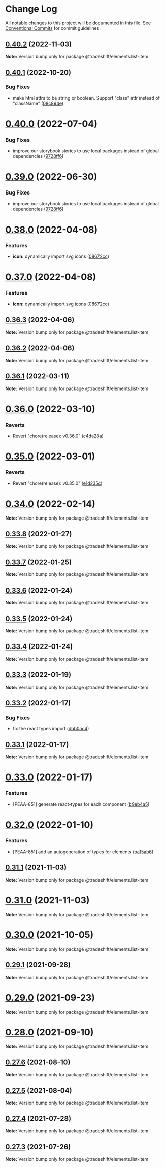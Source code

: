 # Change Log

All notable changes to this project will be documented in this file. See [Conventional Commits](https://conventionalcommits.org) for commit guidelines.

## [0.40.2](https://github.com/Tradeshift/elements/compare/v0.40.1...v0.40.2) (2022-11-03)

**Note:** Version bump only for package @tradeshift/elements.list-item

## [0.40.1](https://github.com/Tradeshift/elements/compare/v0.40.0...v0.40.1) (2022-10-20)

### Bug Fixes

- make html attrs to be string or boolean. Support "class" attr instead of "className" ([08c894e](https://github.com/Tradeshift/elements/commit/08c894e282a031e7d20ad6fcb2496dbbf3ff7056))

# [0.40.0](https://github.com/Tradeshift/elements/compare/v0.38.0...v0.40.0) (2022-07-04)

### Bug Fixes

- improve our storybook stories to use local packages instead of global dependencies ([9728ff6](https://github.com/Tradeshift/elements/commit/9728ff6b9bc77d501e42f36ea964fd7f60d5c580))

# [0.39.0](https://github.com/Tradeshift/elements/compare/v0.38.0...v0.39.0) (2022-06-30)

### Bug Fixes

- improve our storybook stories to use local packages instead of global dependencies ([9728ff6](https://github.com/Tradeshift/elements/commit/9728ff6b9bc77d501e42f36ea964fd7f60d5c580))

# [0.38.0](https://github.com/Tradeshift/elements/compare/v0.36.3...v0.38.0) (2022-04-08)

### Features

- **icon:** dynamically import svg icons ([08672cc](https://github.com/Tradeshift/elements/commit/08672cc8afa9fcfaf1d7663b37d3991495578d4d))

# [0.37.0](https://github.com/Tradeshift/elements/compare/v0.36.3...v0.37.0) (2022-04-08)

### Features

- **icon:** dynamically import svg icons ([08672cc](https://github.com/Tradeshift/elements/commit/08672cc8afa9fcfaf1d7663b37d3991495578d4d))

## [0.36.3](https://github.com/Tradeshift/elements/compare/v0.36.1...v0.36.3) (2022-04-06)

**Note:** Version bump only for package @tradeshift/elements.list-item

## [0.36.2](https://github.com/Tradeshift/elements/compare/v0.36.1...v0.36.2) (2022-04-06)

**Note:** Version bump only for package @tradeshift/elements.list-item

## [0.36.1](https://github.com/Tradeshift/elements/compare/v0.36.0...v0.36.1) (2022-03-11)

**Note:** Version bump only for package @tradeshift/elements.list-item

# [0.36.0](https://github.com/Tradeshift/elements/compare/v0.35.0...v0.36.0) (2022-03-10)

### Reverts

- Revert "chore(release): v0.36.0" ([c4da28a](https://github.com/Tradeshift/elements/commit/c4da28aaeda820de7f0754d6259953163514e110))

# [0.35.0](https://github.com/Tradeshift/elements/compare/v0.34.0...v0.35.0) (2022-03-01)

### Reverts

- Revert "chore(release): v0.35.0" ([e1d235c](https://github.com/Tradeshift/elements/commit/e1d235cf73f262b34a5e7ddeb09e6f06619d2c41))

# [0.34.0](https://github.com/Tradeshift/elements/compare/v0.33.8...v0.34.0) (2022-02-14)

**Note:** Version bump only for package @tradeshift/elements.list-item

## [0.33.8](https://github.com/Tradeshift/elements/compare/v0.33.7...v0.33.8) (2022-01-27)

**Note:** Version bump only for package @tradeshift/elements.list-item

## [0.33.7](https://github.com/Tradeshift/elements/compare/v0.33.6...v0.33.7) (2022-01-25)

**Note:** Version bump only for package @tradeshift/elements.list-item

## [0.33.6](https://github.com/Tradeshift/elements/compare/v0.33.5...v0.33.6) (2022-01-24)

**Note:** Version bump only for package @tradeshift/elements.list-item

## [0.33.5](https://github.com/Tradeshift/elements/compare/v0.33.3...v0.33.5) (2022-01-24)

**Note:** Version bump only for package @tradeshift/elements.list-item

## [0.33.4](https://github.com/Tradeshift/elements/compare/v0.33.3...v0.33.4) (2022-01-24)

**Note:** Version bump only for package @tradeshift/elements.list-item

## [0.33.3](https://github.com/Tradeshift/elements/compare/v0.33.2...v0.33.3) (2022-01-19)

**Note:** Version bump only for package @tradeshift/elements.list-item

## [0.33.2](https://github.com/Tradeshift/elements/compare/v0.33.1...v0.33.2) (2022-01-17)

### Bug Fixes

- fix the react types import ([dbb0ac4](https://github.com/Tradeshift/elements/commit/dbb0ac43f232e91d34781dfac54329307d23fbe5))

## [0.33.1](https://github.com/Tradeshift/elements/compare/v0.33.0...v0.33.1) (2022-01-17)

**Note:** Version bump only for package @tradeshift/elements.list-item

# [0.33.0](https://github.com/Tradeshift/elements/compare/v0.32.0...v0.33.0) (2022-01-17)

### Features

- [PEAA-851] generate react-types for each component ([b9eb4a5](https://github.com/Tradeshift/elements/commit/b9eb4a5d70442c091350ff899174f54d1f711aad))

# [0.32.0](https://github.com/Tradeshift/elements/compare/v0.31.1...v0.32.0) (2022-01-10)

### Features

- [PEAA-851] add an autogeneration of types for elements ([ba15ab6](https://github.com/Tradeshift/elements/commit/ba15ab68bafd40d9210886a5b527180c113c3712))

## [0.31.1](https://github.com/Tradeshift/elements/compare/v0.31.0...v0.31.1) (2021-11-03)

**Note:** Version bump only for package @tradeshift/elements.list-item

# [0.31.0](https://github.com/Tradeshift/elements/compare/v0.30.0...v0.31.0) (2021-11-03)

**Note:** Version bump only for package @tradeshift/elements.list-item

# [0.30.0](https://github.com/Tradeshift/elements/compare/v0.29.1...v0.30.0) (2021-10-05)

**Note:** Version bump only for package @tradeshift/elements.list-item

## [0.29.1](https://github.com/Tradeshift/elements/compare/v0.29.0...v0.29.1) (2021-09-28)

**Note:** Version bump only for package @tradeshift/elements.list-item

# [0.29.0](https://github.com/Tradeshift/elements/compare/v0.28.0...v0.29.0) (2021-09-23)

**Note:** Version bump only for package @tradeshift/elements.list-item

# [0.28.0](https://github.com/Tradeshift/elements/compare/v0.27.6...v0.28.0) (2021-09-10)

**Note:** Version bump only for package @tradeshift/elements.list-item

## [0.27.6](https://github.com/Tradeshift/elements/compare/v0.27.5...v0.27.6) (2021-08-10)

**Note:** Version bump only for package @tradeshift/elements.list-item

## [0.27.5](https://github.com/Tradeshift/elements/compare/v0.27.4...v0.27.5) (2021-08-04)

**Note:** Version bump only for package @tradeshift/elements.list-item

## [0.27.4](https://github.com/Tradeshift/elements/compare/v0.27.2...v0.27.4) (2021-07-28)

**Note:** Version bump only for package @tradeshift/elements.list-item

## [0.27.3](https://github.com/Tradeshift/elements/compare/v0.27.2...v0.27.3) (2021-07-26)

**Note:** Version bump only for package @tradeshift/elements.list-item
